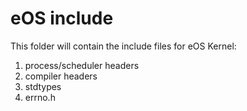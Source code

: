 # eOS include

This folder will contain the include files for eOS Kernel:
1. process/scheduler headers
2. compiler headers
3. stdtypes
4. errno.h